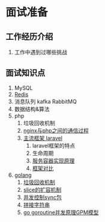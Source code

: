 # 面试准备

## 工作经历介绍
1. 工作中遇到过哪些挑战


## 面试知识点

1. MySQL
2. [Redis](redis/redis.md)
3. 消息队列 kafka RabbitMQ
4. 数据结构&算法
5. php
    1. 垃圾回收机制
    2. [nginx与php之间的通信过程](PHP/nginx与php之间的通信过程.md)
    3. [主流框架 laravel](PHP/laravel知识点.md)
        1. laravel框架的特点
        2. 生命周期
        3. [服务容器实现原理](PHP/laravel知识点.md) 
        4. [框架对比](PHP/laravel知识点.md)
6. [golang](./golang)
    1. [垃圾回收机制](golang/go的垃圾回收机制.md)
    2. [slice的扩容机制](golang/go的扩容机制.md)
    3. [并发控制sync包](golang/Sync包.md)
    4. [拼接字符串](golang/go拼接字符串.md)
    5. [go goroutine并发原理GPM模型](golang/goroutine.md)

